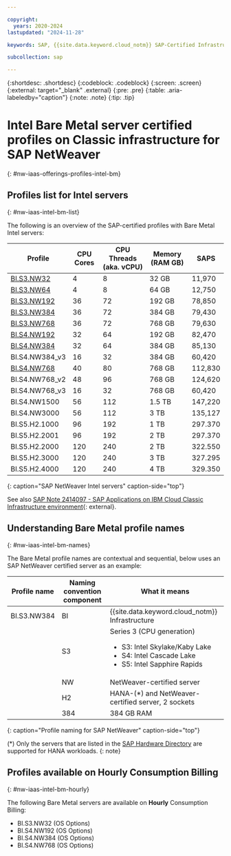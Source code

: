```yaml
---

copyright:
  years: 2020-2024
lastupdated: "2024-11-28"

keywords: SAP, {{site.data.keyword.cloud_notm}} SAP-Certified Infrastructure, {{site.data.keyword.ibm_cloud_sap}}, SAP Workloads

subcollection: sap

---
```


{:shortdesc: .shortdesc}
{:codeblock: .codeblock}
{:screen: .screen}
{:external: target="_blank" .external}
{:pre: .pre}
{:table: .aria-labeledby="caption"}
{:note: .note}
{:tip: .tip}

# Intel Bare Metal server certified profiles on Classic infrastructure for SAP NetWeaver
{: #nw-iaas-offerings-profiles-intel-bm}

## Profiles list for Intel servers
{: #nw-iaas-intel-bm-list}

The following is an overview of the SAP-certified profiles with Bare Metal Intel servers:

| **Profile** | **CPU Cores** | **CPU Threads (aka. vCPU)** | **Memory (RAM GB)** | **SAPS** |
| --- | --- | --- | --- | --- |
| [BI.S3.NW32](https://cloud.ibm.com/gen1/infrastructure/provision/bm?imageItemId=8451&packageId=1041&itemId=10831) | 4 | 8 | 32 GB | 11,970 |
| [BI.S3.NW64](https://cloud.ibm.com/gen1/infrastructure/provision/bm?imageItemId=8451&packageId=1043&itemId=10831) | 4 | 8 | 64 GB | 12,750 |
| [BI.S3.NW192](https://cloud.ibm.com/gen1/infrastructure/provision/bm?imageItemId=8451&packageId=989&itemId=10437) | 36 | 72 | 192 GB | 78,850 |
| [BI.S3.NW384](https://cloud.ibm.com/gen1/infrastructure/provision/bm?imageItemId=8451&packageId=987&itemId=10437) | 36 | 72 | 384 GB | 79,430 |
| [BI.S3.NW768](https://cloud.ibm.com/gen1/infrastructure/provision/bm?imageItemId=8451&packageId=985&itemId=10437) | 36 | 72 | 768 GB | 79,630 |
| [BI.S4.NW192](https://cloud.ibm.com/gen1/infrastructure/provision/bm?imageItemId=8451&packageId=2640&itemId=13285) | 32 | 64 | 192 GB | 82,470 |
| [BI.S4.NW384](https://cloud.ibm.com/gen1/infrastructure/provision/bm?imageItemId=8451&packageId=2642&itemId=13285) | 32 | 64 | 384 GB | 85,130 |
| BI.S4.NW384_v3 | 16 | 32 | 384 GB | 60,420 |
| [BI.S4.NW768](https://cloud.ibm.com/gen1/infrastructure/provision/bm?imageItemId=8451&packageId=2644&itemId=13289) | 40 | 80 | 768 GB | 112,830 |
| BI.S4.NW768_v2 | 48 | 96 | 768 GB | 124,620 |
| BI.S4.NW768_v3 | 16 | 32 | 768 GB |  60,420 |
| BI.S4.NW1500 | 56 | 112 | 1.5 TB | 147,220 |
| BI.S4.NW3000 | 56 | 112 | 3 TB | 135,127 |
| BI.S5.H2.1000 | 96 | 192 | 1 TB | 297.370 |
| BI.S5.H2.2001 | 96 | 192 | 2 TB | 297.370 |
| BI.S5.H2.2000 | 120 | 240 | 2 TB | 322.550 |
| BI.S5.H2.3000 | 120 | 240 | 3 TB | 327.295 |
| BI.S5.H2.4000 | 120 | 240 | 4 TB | 329.350 |
{: caption="SAP NetWeaver Intel servers" caption-side="top"}


See also [SAP Note 2414097 - SAP Applications on IBM Cloud Classic Infrastructure environment](https://launchpad.support.sap.com/#/notes/2414097){: external}.


## Understanding Bare Metal profile names
{: #nw-iaas-intel-bm-names}

The Bare Metal profile names are contextual and sequential, below uses an SAP NetWeaver certified server as an example:

| Profile name | Naming convention component | What it means |
| --- | --- | --- |
| BI.S3.NW384 | BI | {{site.data.keyword.cloud_notm}} Infrastructure |
| | S3 | Series 3 (CPU generation)<br/><ul><li>S3: Intel Skylake/Kaby Lake</li><li>S4: Intel Cascade Lake</li><li>S5: Intel Sapphire Rapids</li></ul> |
| | NW | NetWeaver-certified server |
| | H2 | HANA-(*) and NetWeaver-certified server, 2 sockets  |
| | 384 | 384 GB RAM |
{: caption="Profile naming for SAP NetWeaver" caption-side="top"}

(*) Only the servers that are listed in the [SAP Hardware Directory](https://www.sap.com/dmc/exp/2014-09-02-hana-hardware/enEN/#/solutions?filters=iaas;ve:28) are supported for HANA workloads.
{: note}

## Profiles available on Hourly Consumption Billing
{: #nw-iaas-intel-bm-hourly}

The following Bare Metal servers are available on **Hourly** Consumption Billing:
- BI.S3.NW32   (OS Options)
- BI.S4.NW192  (OS Options)
- BI.S4.NW384  (OS Options)
- BI.S4.NW768  (OS Options)
